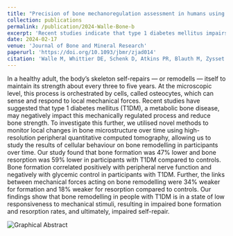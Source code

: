 ```yaml
---
title: "Precision of bone mechanoregulation assessment in humans using longitudinal high-resolution peripheral quantitative computed tomography in vivo."
collection: publications
permalink: /publication/2024-Walle-Bone-b
excerpt: 'Recent studies indicate that type 1 diabetes mellitus impairs bone remodeling by reducing the skeleton's responsiveness to mechanical stimuli, leading to significantly lower bone formation and resorption rates compared to healthy controls.'
date: 2024-02-17
venue: 'Journal of Bone and Mineral Research'
paperurl: 'https://doi.org/10.1093/jbmr/zjad014'
citation: 'Walle M, Whittier DE, Schenk D, Atkins PR, Blauth M, Zysset P, Lippuner K, Müller R, Collins CJ. Precision of bone mechanoregulation assessment in humans using longitudinal high-resolution peripheral quantitative computed tomography in vivo. Bone. 2023 Jul 1;172:116780.'
---
```


In a healthy adult, the body’s skeleton self-repairs — or remodells — itself to maintain its strength about every three to five years. At the microscopic level, this process is orchestrated by cells, called osteocytes, which can sense and respond to local mechanical forces. Recent studies have suggested that type 1 diabetes mellitus (T1DM), a metabolic bone disease, may negatively impact this mechanically regulated process and reduce bone strength. To investigate this further, we utilised novel methods to monitor local changes in bone microstructure over time using high-resolution peripheral quantitative computed tomography, allowing us to study the results of cellular behaviour on bone remodelling in participants over time. Our study found that bone formation was 47% lower and bone resorption was 59% lower in participants with T1DM compared to controls. Bone formation correlated positively with peripheral nerve function and negatively with glycemic control in participants with T1DM. Further, the links between mechanical forces acting on bone remodelling were 34% weaker for formation and 18% weaker for resorption compared to controls. Our findings show that bone remodelling in people with T1DM is in a state of low responsiveness to mechanical stimuli, resulting in impaired bone formation and resorption rates, and ultimately, impaired self-repair.

![Graphical Abstract](nnn.png)
